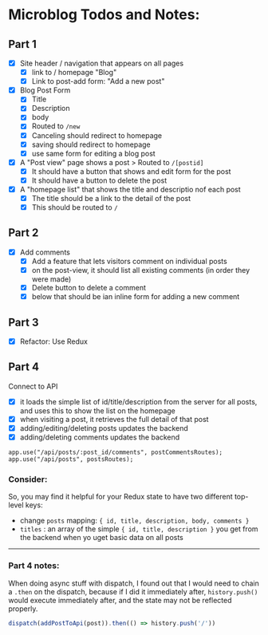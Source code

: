 # Microblog Todos and Notes:
## Part 1
- [x] Site header / navigation that appears on all pages
  - [x] link to / homepage "Blog"
  - [x] Link to post-add form: "Add a new post"

- [x] Blog Post Form
  - [x] Title
  - [x] Description
  - [x] body
  - [x] Routed to `/new`
  - [x] Canceling should redirect to homepage
  - [x] saving should redirect to homepage 
  - [x] use same form for editing a blog post

- [x] A "Post view" page shows a post > Routed to `/[postid]`
  - [x] It should have a button that shows and edit form for the post
  - [x] It should have a button to delete the post

- [x] A "homepage list" that shows the title and descriptio nof each post
  - [x] The title should be a link to the detail of the post
  - [x] This should be routed to `/`

## Part 2
- [x] Add comments
  - [x] Add a feature that lets visitors comment on individual posts
  - [x] on the post-view, it should list all existing comments (in order they were made)
  - [x] Delete button to delete a comment
  - [x] below that should be ian inline form for adding a new comment

## Part 3
- [x] Refactor: Use Redux

## Part 4
Connect to API
- [x] it loads the simple list of id/title/description from the server for all posts, and uses this to show the list on the homepage
- [x] when visiting a post, it retrieves the full detail of that post
- [x] adding/editing/deleting posts updates the backend
- [x] adding/deleting comments updates the backend

```
app.use("/api/posts/:post_id/comments", postCommentsRoutes);
app.use("/api/posts", postsRoutes);
```

### Consider:
So, you may find it helpful for your Redux state to have two different top-level keys:
* change `posts` mapping: `{ id, title, description, body, comments }`
* `titles` : an array of the simple `{ id, title, description }` you get from the backend when yo uget basic data on all posts
--- 
### Part 4 notes:
When doing async stuff with dispatch, I found out that I would need to chain a `.then` on the dispatch, because if I did it immediately after, `history.push()` would execute immediately after, and the state may not be reflected properly.
```javascript
dispatch(addPostToApi(post)).then(() => history.push('/'))
```